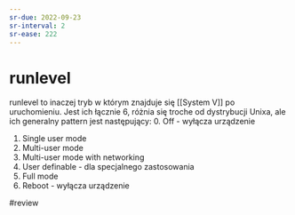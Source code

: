 ```yaml
---
sr-due: 2022-09-23
sr-interval: 2
sr-ease: 222
---
```


# runlevel
runlevel to inaczej tryb w którym znajduje się [[System V]] po uruchomieniu. Jest ich łącznie 6, różnia się troche od dystrybucji Unixa, ale ich generalny pattern jest następujący:
0. Off - wyłącza urządzenie
1. Single user mode
2. Multi-user mode
3. Multi-user mode with networking
4. User definable - dla specjalnego zastosowania
5. Full mode
6. Reboot - wyłącza urządzenie

#review
